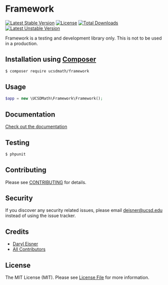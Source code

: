 # Framework[![Latest Stable Version](https://poser.pugx.org/UCSDMath/Framework/version)](https://packagist.org/packages/UCSDMath/Framework)[![License](https://poser.pugx.org/UCSDMath/Framework/license)](https://packagist.org/packages/UCSDMath/Framework)[![Total Downloads](https://poser.pugx.org/UCSDMath/Framework/downloads)](https://packagist.org/packages/UCSDMath/Framework)[![Latest Unstable Version](https://poser.pugx.org/UCSDMath/Framework/v/unstable.svg)](https://packagist.org/packages/UCSDMath/Framework)Framework is a testing and development library only. This is not to be used in a production.## Installation using [Composer](http://getcomposer.org/)```bash$ composer require ucsdmath/framework```## Usage``` php$app = new \UCSDMath\Framework\Framework();```## Documentation[Check out the documentation](http://math.ucsd.edu/~deisner/documentation/Framework/)## Testing``` bash$ phpunit```## ContributingPlease see [CONTRIBUTING](CONTRIBUTING.md) for details.## SecurityIf you discover any security related issues, please email deisner@ucsd.edu instead of using the issue tracker.## Credits- [Daryl Eisner](https://github.com/UCSDMath)- [All Contributors](../../contributors)## LicenseThe MIT License (MIT). Please see [License File](LICENSE) for more information.